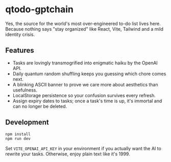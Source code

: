# qtodo-gptchain

Yes, the source for the world's most over-engineered to-do list lives here.
Because nothing says "stay organized" like React, Vite, Tailwind and a mild
identity crisis.

## Features

- Tasks are lovingly transmogrified into enigmatic haiku by the OpenAI API.
- Daily quantum random shuffling keeps you guessing which chore comes next.
- A blinking ASCII banner to prove we care more about aesthetics than usefulness.
- LocalStorage persistence so your confusion survives every refresh.
- Assign expiry dates to tasks; once a task's time is up, it's immortal and
  can no longer be deleted.

## Development

```bash
npm install
npm run dev
```

Set `VITE_OPENAI_API_KEY` in your environment if you actually want the AI to
rewrite your tasks. Otherwise, enjoy plain text like it's 1999.
